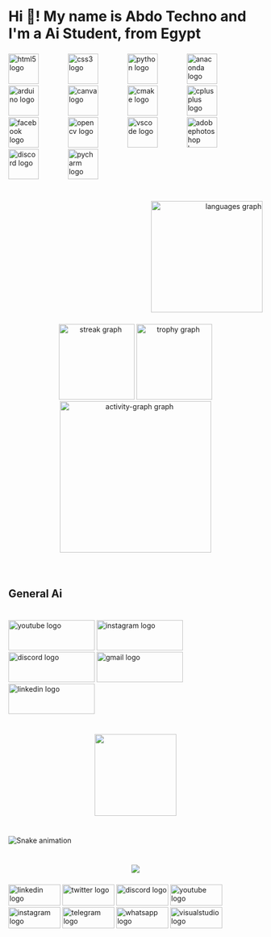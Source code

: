 <h1 align="left">Hi 👋! My name is Abdo Techno  and I'm a Ai Student, from  Egypt</h1>

###

<div align="left">
  <img src="https://cdn.jsdelivr.net/gh/devicons/devicon/icons/html5/html5-original.svg" height="60" alt="html5 logo"  />
  <img width="50" />
  <img src="https://cdn.jsdelivr.net/gh/devicons/devicon/icons/css3/css3-original.svg" height="60" alt="css3 logo"  />
  <img width="50" />
  <img src="https://cdn.jsdelivr.net/gh/devicons/devicon/icons/python/python-original.svg" height="60" alt="python logo"  />
  <img width="50" />
  <img src="https://cdn.jsdelivr.net/gh/devicons/devicon/icons/anaconda/anaconda-original.svg" height="60" alt="anaconda logo"  />
  <img width="50" />
  <img src="https://cdn.simpleicons.org/arduino/00979D" height="60" alt="arduino logo"  />
  <img width="50" />
  <img src="https://cdn.jsdelivr.net/gh/devicons/devicon/icons/canva/canva-original.svg" height="60" alt="canva logo"  />
  <img width="50" />
  <img src="https://cdn.jsdelivr.net/gh/devicons/devicon/icons/cmake/cmake-original.svg" height="60" alt="cmake logo"  />
  <img width="50" />
  <img src="https://cdn.jsdelivr.net/gh/devicons/devicon/icons/cplusplus/cplusplus-original.svg" height="60" alt="cplusplus logo"  />
  <img width="50" />
  <img src="https://cdn.jsdelivr.net/gh/devicons/devicon/icons/facebook/facebook-original.svg" height="60" alt="facebook logo"  />
  <img width="50" />
  <img src="https://cdn.jsdelivr.net/gh/devicons/devicon/icons/opencv/opencv-original.svg" height="60" alt="opencv logo"  />
  <img width="50" />
  <img src="https://cdn.jsdelivr.net/gh/devicons/devicon/icons/vscode/vscode-original.svg" height="60" alt="vscode logo"  />
  <img width="50" />
  <img src="https://cdn.simpleicons.org/adobephotoshop/31A8FF" height="60" alt="adobephotoshop logo"  />
  <img width="50" />
  <img src="https://cdn.simpleicons.org/discord/5865F2" height="60" alt="discord logo"  />
  <img width="50" />
  <img src="https://cdn.jsdelivr.net/gh/devicons/devicon/icons/pycharm/pycharm-original.svg" height="60" alt="pycharm logo"  />
</div>

###

<br clear="both">

<div align="right">
  <img src="https://github-readme-stats.vercel.app/api/top-langs?username=Abdo-techno&locale=en&hide_title=false&layout=compact&card_width=320&langs_count=12&theme=aura&hide_border=false" height="221" alt="languages graph"  />
</div>

###

<div align="center">
  <img src="https://streak-stats.demolab.com?user=Abdo-techno&locale=en&mode=daily&theme=dracula&hide_border=false&border_radius=5&order=3" height="150" alt="streak graph"  />
  <img src="https://github-profile-trophy.vercel.app?username=Abdo-techno&theme=dracula&column=5&row=3&margin-w=3&margin-h=4&no-bg=false&no-frame=false&order=4" height="150" alt="trophy graph"  />
  <img src="https://github-readme-activity-graph.vercel.app/graph?username=Abdo-techno&radius=16&theme=react&area=true&order=5" height="300" alt="activity-graph graph"  />
</div>

###

<br clear="both">

<h2 align="left">General Ai</h2>

###

<br clear="both">

<div align="left">
  <img src="https://raw.githubusercontent.com/maurodesouza/profile-readme-generator/master/src/assets/icons/social/youtube/default.svg" width="171" height="60" alt="youtube logo"  />
  <img src="https://raw.githubusercontent.com/maurodesouza/profile-readme-generator/master/src/assets/icons/social/instagram/default.svg" width="171" height="60" alt="instagram logo"  />
  <img src="https://raw.githubusercontent.com/maurodesouza/profile-readme-generator/master/src/assets/icons/social/discord/default.svg" width="171" height="60" alt="discord logo"  />
  <img src="https://raw.githubusercontent.com/maurodesouza/profile-readme-generator/master/src/assets/icons/social/gmail/default.svg" width="171" height="60" alt="gmail logo"  />
  <img src="https://raw.githubusercontent.com/maurodesouza/profile-readme-generator/master/src/assets/icons/social/linkedin/default.svg" width="171" height="60" alt="linkedin logo"  />
</div>

###

<br clear="both">

<div align="center">
  <img height="162" src="https://scontent.fcai20-3.fna.fbcdn.net/v/t39.30808-6/462449040_2252163571807430_8292323530262461432_n.jpg?_nc_cat=111&ccb=1-7&_nc_sid=6ee11a&_nc_ohc=divbLJXh7s0Q7kNvgEUxajv&_nc_zt=23&_nc_ht=scontent.fcai20-3.fna&_nc_gid=ASlP4iU9xW8J6NnVNMNmr4R&oh=00_AYDm7AN20cMROtICJXAz_Pbz5Hup90sLDzUUnGV7ND6Whw&oe=67564F91"  />
</div>

###

<br clear="both">

<img src="https://raw.githubusercontent.com/Abdo-techno/Abdo-techno/output/snake.svg" alt="Snake animation" />

###

<br clear="both">

<div align="center">
  <img src="https://profile-counter.glitch.me/Abdo-techno/count.svg?"  />
</div>

###

<div align="left">
  <img src="https://raw.githubusercontent.com/maurodesouza/profile-readme-generator/master/src/assets/icons/social/linkedin/default.svg" width="103" height="42" alt="linkedin logo"  />
  <img src="https://raw.githubusercontent.com/maurodesouza/profile-readme-generator/master/src/assets/icons/social/twitter/default.svg" width="103" height="42" alt="twitter logo"  />
  <img src="https://raw.githubusercontent.com/maurodesouza/profile-readme-generator/master/src/assets/icons/social/discord/default.svg" width="103" height="42" alt="discord logo"  />
  <img src="https://raw.githubusercontent.com/maurodesouza/profile-readme-generator/master/src/assets/icons/social/youtube/default.svg" width="103" height="42" alt="youtube logo"  />
  <img src="https://raw.githubusercontent.com/maurodesouza/profile-readme-generator/master/src/assets/icons/social/instagram/default.svg" width="103" height="42" alt="instagram logo"  />
  <img src="https://raw.githubusercontent.com/maurodesouza/profile-readme-generator/master/src/assets/icons/social/telegram/default.svg" width="103" height="42" alt="telegram logo"  />
  <img src="https://raw.githubusercontent.com/maurodesouza/profile-readme-generator/master/src/assets/icons/social/whatsapp/default.svg" width="103" height="42" alt="whatsapp logo"  />
  <img src="https://raw.githubusercontent.com/maurodesouza/profile-readme-generator/master/src/assets/icons/social/visualstudio/default.svg" width="103" height="42" alt="visualstudio logo"  />
</div>

###
